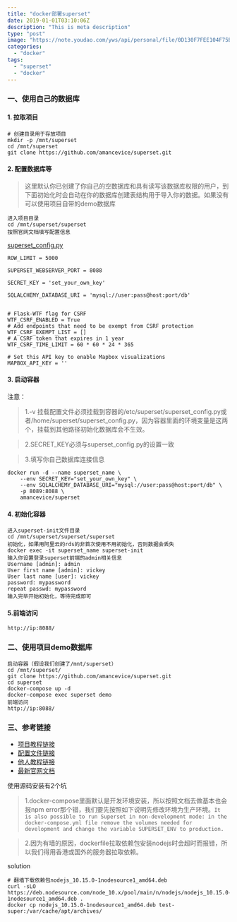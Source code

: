 ```yaml
---
title: "docker部署superset"
date: 2019-01-01T03:10:06Z
description: "This is meta description"
type: "post"
image: "https://note.youdao.com/yws/api/personal/file/0D130F7FEE104F75B825F7AC0A209120?method=download&shareKey=10e1d28d2d230f120165cb901aa3ea1a"
categories:
  - "docker"
tags:
  - "superset"
  - "docker"
---
```


### 一、使用自己的数据库
#### 1. 拉取项目

```
# 创建目录用于存放项目
mkdir -p /mnt/superset
cd /mnt/superset
git clone https://github.com/amancevice/superset.git
```

#### 2. 配置数据库等

> 这里默认你已创建了你自己的空数据库和具有读写该数据库权限的用户，到下面初始化时会自动在你的数据库创建表结构用于导入你的数据。如果没有可以使用项目自带的demo数据库

```
进入项目目录
cd /mnt/superset/superset
按照官网文档填写配置信息
```

[superset_config.py](https://superset.incubator.apache.org/installation.html#configuration)

```
ROW_LIMIT = 5000

SUPERSET_WEBSERVER_PORT = 8088

SECRET_KEY = 'set_your_own_key'

SQLALCHEMY_DATABASE_URI = 'mysql://user:pass@host:port/db'


# Flask-WTF flag for CSRF
WTF_CSRF_ENABLED = True
# Add endpoints that need to be exempt from CSRF protection
WTF_CSRF_EXEMPT_LIST = []
# A CSRF token that expires in 1 year
WTF_CSRF_TIME_LIMIT = 60 * 60 * 24 * 365

# Set this API key to enable Mapbox visualizations
MAPBOX_API_KEY = ''
```

#### 3. 启动容器

注意：
> 1.-v 挂载配置文件必须挂载到容器的/etc/superset/superset_config.py或者/home/superset/superset_config.py，因为容器里面的环境变量是这两个，挂载到其他路径初始化数据库会不生效。

> 2.SECRET_KEY必须与superset_config.py的设置一致

> 3.填写你自己数据库连接信息

```
docker run -d --name superset_name \
    --env SECRET_KEY="set_your_own_key" \
    --env SQLALCHEMY_DATABASE_URI="mysql://user:pass@host:port/db" \
    -p 8089:8088 \
    amancevice/superset
```

#### 4. 初始化容器

```
进入superset-init文件目录
cd /mnt/superset/superset/superset
初始化，如果用阿里云的rds的非首次使用不用初始化，否则数据会丢失
docker exec -it superset_name superset-init
输入你设置登录superset前端的admin相关信息
Username [admin]: admin
User first name [admin]: vickey
User last name [user]: vickey
password: mypassword
repeat passwd: mypassword
输入完毕开始初始化，等待完成即可
```

#### 5.前端访问

```
http://ip:8088/
```

### 二、使用项目demo数据库

```
启动容器（假设我们创建了/mnt/superset）
cd /mnt/superset/
git clone https://github.com/amancevice/superset.git
cd superset
docker-compose up -d
docker-compose exec superset demo
前端访问
http://ip:8088/
```

### 三、参考链接
- [项目教程链接](https://github.com/amancevice/superset/blob/master/README.md)
- [配置文件链接](https://superset.incubator.apache.org/installation.html#configuration)
- [他人教程链接](https://devhub.io/repos/amancevice-superset)
- [最新官网文档](https://github.com/apache/incubator-superset/blob/master/docs/installation.rst#user-content-start-with-docker)

使用源码安装有2个坑
> 1.docker-compose里面默认是开发环境安装，所以按照文档去做基本也会报npm error那个错，我们要先按照如下说明先修改环境为生产环境。`It is also possible to run Superset in non-development mode: in the docker-compose.yml file remove the volumes needed for development and change the variable SUPERSET_ENV to production.`

> 2.因为有墙的原因，dockerfile拉取依赖包安装nodejs时会超时而报错，所以我们得用香港或国外的服务器拉取依赖。

solution

```
# 翻墙下载依赖包nodejs_10.15.0-1nodesource1_amd64.deb
curl -sLO https://deb.nodesource.com/node_10.x/pool/main/n/nodejs/nodejs_10.15.0-1nodesource1_amd64.deb .
docker cp nodejs_10.15.0-1nodesource1_amd64.deb test-super:/var/cache/apt/archives/
```
